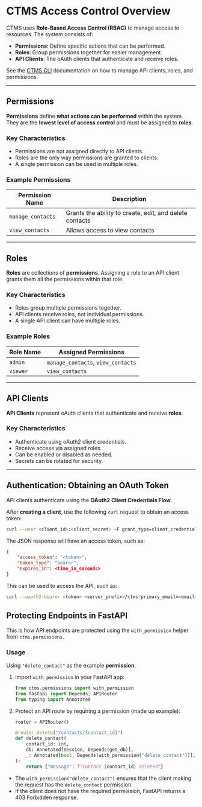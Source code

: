 # CTMS Access Control Overview

CTMS uses **Role-Based Access Control (RBAC)** to manage access to resources. The system consists of:
- **Permissions**: Define specific actions that can be performed.
- **Roles**: Group permissions together for easier management.
- **API Clients**: The oAuth clients that authenticate and receive roles.

See the [CTMS CLI](./cli.md) documentation on how to manage API clients, roles, and permissions.

---

## Permissions

**Permissions** define **what actions can be performed** within the system. They are the
**lowest level of access control** and must be assigned to **roles**.

### Key Characteristics
- Permissions are not assigned directly to API clients.
- Roles are the only way permissions are granted to clients.
- A single permission can be used in multiple roles.

### Example Permissions
| Permission Name | Description |
|-----------------|-------------|
| `manage_contacts` | Grants the ability to create, edit, and delete contacts |
| `view_contacts` | Allows access to view contacts |

---

## Roles

**Roles** are collections of **permissions**. Assigning a role to an API client grants them all the
permissions within that role.

### Key Characteristics
- Roles group multiple permissions together.
- API clients receive roles, not individual permissions.
- A single API client can have multiple roles.

### Example Roles
| Role Name | Assigned Permissions |
|-----------|----------------------|
| `admin` | `manage_contacts`, `view_contacts` |
| `viewer` | `view_contacts` |

---

## API Clients

**API Clients** represent oAuth clients that authenticate and receive **roles**.

### Key Characteristics
- Authenticate using oAuth2 client credentials.
- Receive access via assigned roles.
- Can be enabled or disabled as needed.
- Secrets can be rotated for security.

---

## Authentication: Obtaining an OAuth Token

API clients authenticate using the **OAuth2 Client Credentials Flow**.

After **creating a client**, use the following `curl` request to obtain an access token:

```sh
curl --user <client_id>:<client_secret> -F grant_type=client_credentials <server_prefix>/token
```

The JSON response will have an access token, such as:

```json
{
    "access_token": "<token>",
    "token_type": "bearer",
    "expires_in": <time_in_seconds>
}
```

This can be used to access the API, such as:

```sh
curl --oauth2-bearer <token> <server_prefix>/ctms?primary_email=<email>
```

## Protecting Endpoints in FastAPI

This is how API endpoints are protected using the `with_permission` helper from `ctms.permissions`.

### Usage

Using `"delete_contact"` as the example **permission**.

1. Import `with_permission` in your FastAPI app:
   ```python
   from ctms.permissions import with_permission
   from fastapi import Depends, APIRouter
   from typing import Annotated
   ```

2. Protect an API route by requiring a permission (made up example):
   ```python
   router = APIRouter()

   @router.delete("/contacts/{contact_id}")
   def delete_contact(
       contact_id: int,
       db: Annotated[Session, Depends(get_db)],
       _: Annotated[bool, Depends(with_permission("delete_contact"))],
   ):
       return {"message": f"Contact {contact_id} deleted"}
   ```

- The `with_permission("delete_contact")` ensures that the client making the request has the `delete_contact` permission.
- If the client does not have the required permission, FastAPI returns a 403 Forbidden response.
